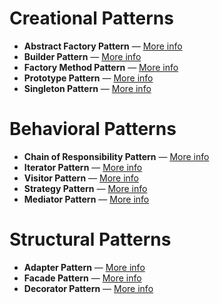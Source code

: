 # Creational Patterns

- **Abstract Factory Pattern** — [More info](docs/patterns/creational/AbstractFactoryPattern.md)
- **Builder Pattern** — [More info](docs/patterns/creational/BuilderPattern.md)
- **Factory Method Pattern** — [More info](docs/patterns/creational/FactoryMethodPattern.md)
- **Prototype Pattern** — [More info](docs/patterns/creational/PrototypePattern.md)
- **Singleton Pattern** — [More info](docs/patterns/creational/SingletonPattern.md)

# Behavioral Patterns

- **Chain of Responsibility Pattern** — [More info](docs/patterns/behavioral/ChainOfResponsibilityPattern.md)
- **Iterator Pattern** — [More info](docs/patterns/behavioral/IteratorPattern.md)
- **Visitor Pattern** — [More info](docs/patterns/behavioral/VisitorPattern.md)
- **Strategy Pattern** — [More info](docs/patterns/behavioral/StrategyPattern.md)
- **Mediator Pattern** — [More info](docs/patterns/behavioral/MediatorPattern.md)

# Structural Patterns

- **Adapter Pattern** — [More info](docs/patterns/structural/AdapterPattern.md)
- **Facade Pattern** — [More info](docs/patterns/structural/FacadePattern.md)
- **Decorator Pattern** — [More info](docs/patterns/structural/DecoratorPattern.md)
